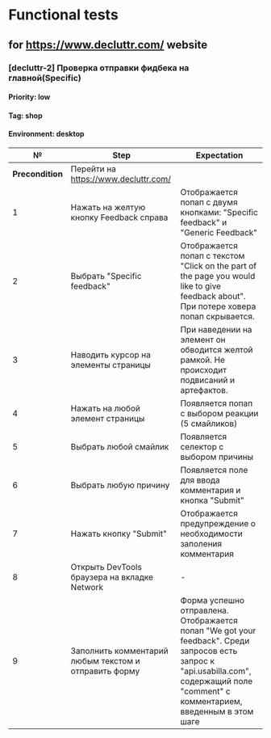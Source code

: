 # Functional tests
##	for https://www.decluttr.com/ website




### [decluttr-2] Проверка отправки фидбека на главной(Specific)
#### Priority: low
#### Tag: shop
#### Environment: desktop
№ | Step | Expectation
--|------|-------------
**Precondition** | Перейти на https://www.decluttr.com/
1 | Нажать на желтую кнопку Feedback справа| Отображается попап с двумя кнопками: "Specific feedback" и "Generic Feedback"
2 | Выбрать "Specific feedback" | Отображается попап с текстом "Click on the part of the page you would like to give feedback about". При потере ховера попап скрывается.
3 | Наводить курсор на элементы страницы | При наведении на элемент он обводится желтой рамкой. Не происходит подвисаний и артефактов.
4 | Нажать на любой элемент страницы | Появляется попап с выбором реакции (5 смайликов)
5 | Выбрать любой смайлик | Появляется селектор с выбором причины
6 | Выбрать любую причину | Появляется поле для ввода комментария и кнопка "Submit"
7 | Нажать кнопку "Submit" | Отображается предупреждение о необходимости заполения комментария
8 | Открыть DevTools браузера на вкладке Network | -
9 | Заполнить комментарий любым текстом и отправить форму | Форма успешно отправлена. Отображается попап "We got your feedback". Среди запросов есть запрос к "api.usabilla.com", содержащий поле "comment" с комментарием, введенным в этом шаге







